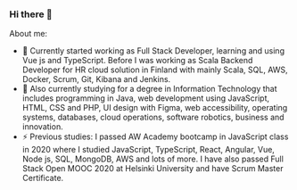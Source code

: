 ### Hi there 👋

About me:

- 🔭 Currently started working as Full Stack Developer, learning and using Vue js and TypeScript. Before I was working as Scala Backend Developer for HR cloud solution in Finland with mainly Scala, SQL, AWS, Docker, Scrum, Git, Kibana and Jenkins.
- 🌱 Also currently studying for a degree in Information Technology that includes programming in Java, web development using JavaScript, HTML, CSS and PHP, UI design with Figma, web accessibility, operating systems, databases, cloud operations, software robotics, business and innovation.
- ⚡ Previous studies: I passed AW Academy bootcamp in JavaScript class in 2020 where I studied JavaScript, TypeScript, React, Angular, Vue, Node js, SQL, MongoDB, AWS and lots of more. I have also passed Full Stack Open MOOC 2020 at Helsinki University and have Scrum Master Certificate.

<!--
**Suvisp/Suvisp** is a ✨ _special_ ✨ repository because its `README.md` (this file) appears on your GitHub profile.

Here are some ideas to get you started:

- 🔭 I’m currently working on ...
- 🌱 I’m currently learning ...
- 👯 I’m looking to collaborate on ...
- 🤔 I’m looking for help with ...
- 💬 Ask me about ...
- 📫 How to reach me: ...
- 😄 Pronouns: ...
- ⚡ Fun fact: ...
-->
